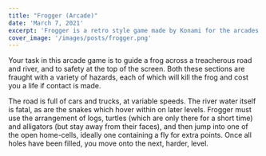 ```yaml
---
title: "Frogger (Arcade)"
date: 'March 7, 2021'
excerpt: 'Frogger is a retro style game made by Konami for the arcades'
cover_image: '/images/posts/frogger.png'
---
```


Your task in this arcade game is to guide a frog across a treacherous road and river, and to safety at the top of the screen. Both these sections are fraught with a variety of hazards, each of which will kill the frog and cost you a life if contact is made.

The road is full of cars and trucks, at variable speeds. The river water itself is fatal, as are the snakes which hover within on later levels. Frogger must use the arrangement of logs, turtles (which are only there for a short time) and alligators (but stay away from their faces), and then jump into one of the open home-cells, ideally one containing a fly for extra points. Once all holes have been filled, you move onto the next, harder, level.
